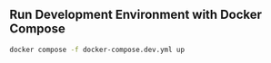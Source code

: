 ## Run Development Environment with Docker Compose

```bash
docker compose -f docker-compose.dev.yml up
```
